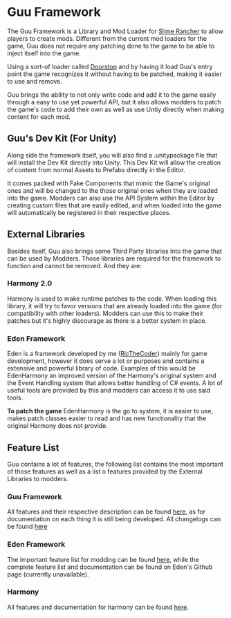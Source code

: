 # Guu Framework
The Guu Framework is a Library and Mod Loader for [Slime Rancher](https://store.steampowered.com/app/433340/Slime_Rancher/) to allow players to create mods. Different from the current mod loaders for the game, Guu does not require any patching done to the game to be able to inject itself into the game.

Using a sort-of loader called [Doorstop](https://github.com/NeighTools/UnityDoorstop) and by having it load Guu's entry point the game recognizes it without having to be patched, making it easier to use and remove.

Guu brings the ability to not only write code and add it to the game easily through a easy to use yet powerful API, but it also allows modders to patch the game's code to add their own as well as use Untiy directly when making content for each mod.

## Guu's Dev Kit (For Unity)
Along side the framework itself, you will also find a .unitypackage file that will install the Dev Kit directly into Unity. This Dev Kit will allow the creation of content from normal Assets to Prefabs directly in the Editor.

It comes packed with Fake Components that mimic the Game's original ones and will be changed to the those original ones when they are loaded into the game. Modders can also use the API System within the Editor by creating custom files that are easily edited, and when loaded into the game will automatically be registered in their respective places.

## External Libraries
Besides itself, Guu also brings some Third Party libraries into the game that can be used by Modders. Those libraries are required for the framework to function and cannot be removed. And they are:

### Harmony 2.0
Harmony is used to make runtime patches to the code. When loading this library, it will try to favor versions that are already loaded into the game (for compatibility with other
loaders). Modders can use this to make their patches but it's highly discourage as there is a better system in place.

### Eden Framework
Eden is a framework developed by me ([RicTheCoder](https://ricthecoder.com/)) mainly for game development, however it does serve a lot or purposes and contains a extensive and powerful library of code. Examples of this would be EdenHarmony an improved version of the Harmony's original system and the Event Handling system that allows better handling of C# events. A lot of useful tools are provided by this and modders can access it to use said tools.

**To patch the game** EdenHarmony is the go to system, it is easier to use, makes patch classes easier to read and has new functionality that the original Harmony does not provide.

## Feature List
Guu contains a lot of features, the following list contains the most important of those features as well as a list o features provided by the External Libraries to modders.

### Guu Framework
All features and their respective description can be found [here](https://github.com/RicardoTheCoder/GuuFramework/blob/main/.features/guu.md), as for documentation on each thing it is still being developed. All changelogs can be found [here](https://github.com/RicardoTheCoder/GuuFramework/tree/main/.changelogs)

### Eden Framework
The important feature list for modding can be found [here](https://github.com/RicardoTheCoder/GuuFramework/blob/main/.features/eden.md), while the complete feature list and documentation can be found on Eden's Github page (currently unavailable).

### Harmony
All features and documentation for harmony can be found [here](https://harmony.pardeike.net/articles/intro.html).
